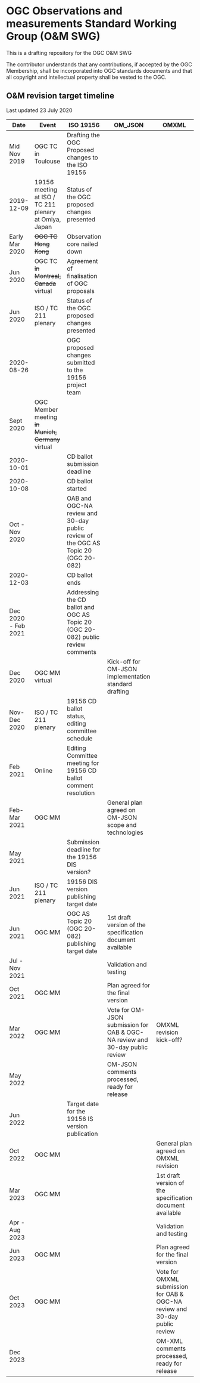 # OGC Observations and measurements Standard Working Group (O&M SWG)
This is a drafting repository for the OGC O&amp;M SWG

The contributor understands that any contributions, if accepted by the OGC Membership, shall be incorporated into OGC standards documents and that all copyright and intellectual property shall be vested to the OGC.

## O&M revision target timeline
Last updated 23 July 2020

| Date        | Event | ISO 19156                     | OM_JSON | OMXML |
| ------------|-------|------------------------------ |-------|---------|
| Mid Nov 2019  | OGC TC in Toulouse | Drafting the OGC Proposed changes to the ISO 19156 ||
| 2019-12-09    | 19156 meeting at ISO / TC 211 plenary at Omiya, Japan     |Status of the OGC proposed  changes presented||
| Early Mar 2020 | ~~OGC TC Hong Kong~~ | Observation core nailed down | | |
| Jun 2020 | OGC TC ~~in Montreal, Canada~~ virtual | Agreement of finalisation of OGC proposals | |  |
| Jun 2020   | ISO / TC 211 plenary  | Status of the OGC proposed changes presented |
| 2020-08-26 | | OGC proposed changes submitted to the 19156 project team|
| Sept 2020 | OGC Member meeting ~~in Munich, Germany~~ virtual | |  |
| 2020-10-01  | | CD ballot submission deadline |
| 2020-10-08 | | CD ballot started |
| Oct - Nov 2020 | | OAB and OGC-NA review and 30-day public review of the OGC AS Topic 20 (OGC 20-082) |
| 2020-12-03 | | CD ballot ends |
| Dec 2020 - Feb 2021 | | Addressing the CD ballot and OGC AS Topic 20 (OGC 20-082) public review comments |
| Dec 2020 | OGC MM virtual | | Kick-off for OM-JSON implementation standard drafting |
| Nov-Dec 2020 | ISO / TC 211 plenary | 19156 CD ballot status, editing committee schedule |
| Feb 2021 | Online | Editing Committee meeting for 19156 CD ballot comment resolution |
| Feb-Mar 2021 | OGC MM | | General plan agreed on OM-JSON scope and technologies |
| May 2021 | | Submission deadline for the 19156 DIS version? |
| Jun 2021 | ISO / TC 211 plenary  | 19156 DIS version publishing target date |
| Jun 2021 | OGC MM | OGC AS Topic 20 (OGC 20-082) publishing target date | 1st draft version of the specification document available | |
| Jul - Nov 2021 | | | Validation and testing |
| Oct 2021 | OGC MM | | Plan agreed for the final version |  |
| Mar 2022 | OGC MM | | Vote for OM-JSON submission for OAB & OGC-NA review and 30-day public review |  OMXML revision kick-off? |
| May 2022 | | | OM-JSON comments processed, ready for release | |  
| Jun 2022 | |Target date for the 19156 IS version publication |
| Oct 2022 | OGC MM | | | General plan agreed on OMXML revision |
| Mar 2023 | OGC MM | | | 1st draft version of the specification document available |
| Apr - Aug 2023 | || | Validation and testing |
| Jun 2023 | OGC MM | | | Plan agreed for the final version |
| Oct 2023 | OGC MM | | | Vote for OMXML submission for OAB & OGC-NA review and 30-day public review |
| Dec 2023 |  | | | OM-XML comments processed, ready for release
